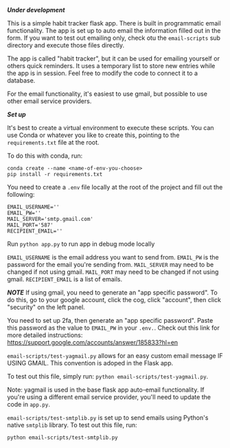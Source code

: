 ***Under development***

This is a simple habit tracker flask app.  There is built in programmatic email functionality.  The app is set up to auto email the information filled out in the form.  If you want to test out emailing only, check otu the `email-scripts` sub directory and execute those files directly.

The app is called "habit tracker", but it can be used for emailing yourself or others quick reminders.  It uses a temporary list to store new entries while the app is in session.  Feel free to modify the code to connect it to a database.

For the email functionality, it's easiest to use gmail, but possible to use other email service providers.

***Set up***

It's best to create a virtual environment to execute these scripts.  You can use Conda or whatever you like to create this, pointing to the `requirements.txt` file at the root. 

To do this with conda, run:
```
conda create --name <name-of-env-you-choose>
pip install -r requirements.txt
```

You need to create a `.env` file locally at the root of the project and fill out the following:

```
EMAIL_USERNAME=''
EMAIL_PW=''
MAIL_SERVER='smtp.gmail.com'
MAIL_PORT='587'
RECIPIENT_EMAIL=''
```

Run ```python app.py``` to run app in debug mode locally

`EMAIL_USERNAME` is the email address you want to send from.
`EMAIL_PW` is the password for the email you're sending from.
`MAIL_SERVER` may need to be changed if not using gmail.
`MAIL_PORT` may need to be changed if not using gmail.
`RECIPIENT_EMAIL` is a list of emails.

***NOTE***
If using gmail, you need to generate an "app specific password".  To do this, go to your google account, click the cog, click "account", then click "security" on the left panel.  

You need to set up 2fa, then generate an "app specific password".  Paste this password as the value to `EMAIL_PW` in your `.env.`.
Check out this link for more detailed instructions: https://support.google.com/accounts/answer/185833?hl=en

`email-scripts/test-yagmail.py` allows for an easy custom email message IF USING GMAIL.  This convention is adoped in the Flask app.

To test out this file, simply run: `python email-scripts/test-yagmail.py`.

Note: yagmail is used in the base flask app auto-email functionality. If you're using a different email service provider, you'll need to update the code in `app.py`.

`email-scripts/test-smtplib.py` is set up to send emails using Python's native `smtplib` library.  To test out this file, run: 

`python email-scripts/test-smtplib.py`

